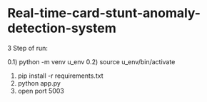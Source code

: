 # Real-time-card-stunt-anomaly-detection-system

3 Step of run:

0.1) python -m venv u_env
0.2) source u_env/bin/activate
1) pip install -r requirements.txt
2) python app.py
3) open port 5003
